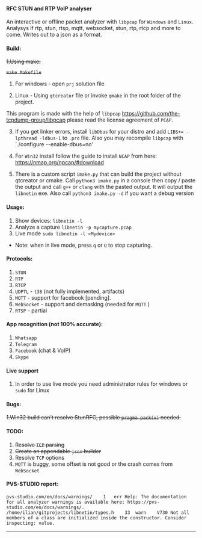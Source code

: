 #### RFC STUN and RTP VoIP analyser
An interactive or offline packet analyzer with `libpcap` for `Windows` and `Linux`.
Analysys if rtp, stun, rtsp, mqtt, websocket, stun, rtp, rtcp and more to come.
Writes out to a json as a format. 

#### Build:
~~1.Using make:~~

~~`make Makefile`~~

1. For windows - open `prj` solution file

2. Linux - Using  `qtcreator` file or invoke `qmake` in the root folder of the project.

This program is made with the help of `libpcap` https://github.com/the-tcpdump-group/libpcap
please read the license agreement of `PCAP`.

3. If you get linker errors, install `libDbus` for your distro and add `LIBS+= -lpthread -ldbus-1` to `.pro` file. Also you may recompile `libpcap` with `./configure --enable-dbus=no'

4. For `Win32` install follow the guide to install `NCAP` from here: https://nmap.org/npcap/#download

5. There is a custom script `imake.py` that can build the project without qtcreator or cmake.
 Call `python3 imake.py` in a console then copy / paste the output and call `g++` or `clang` with the pasted output. It will output the `libnetin` exe.
 Also call `python3 imake.py -d` if you want a debug version
#### Usage:
1. Show devices: `libnetin -l`
2. Analyze a capture `libnetin -p mycapture.pcap`
3. Live mode `sudo libnetin -l <Mydevice>`

* Note: when in live mode, press `q` or `Q` to stop capturing.

#### Protocols:
1. `STUN` 
2. `RTP` 
3. `RTCP`
4. `UDPTL` - `t38` (not fully implemented, artifacts)
5. `MQTT` - support for facebook [pending].
6. `WebSocket` - support and demasking (needed for `MQTT` )
7. `RTSP` - partial

#### App recognition (not 100% accurate):
1. `Whatsapp`
2. `Telegram`
3. `Facebook` (chat & VoIP)
4. `Skype`

#### Live support
1. In order to use live mode you need administrator rules for windows or `sudo` for Linux

#### Bugs:

~~1.Win32 build can't resolve StunRFC, possible `pragma pack(x)` needed.~~ 

#### TODO:
1. ~~Resolve `TCP` parsing~~
2. ~~Create an appendable `json` builder~~
3. Resolve `TCP` options 
4. `MQTT` is buggy, some offset is not good or the crash comes from `WebSocket`

#### PVS-STUDIO report:
```
pvs-studio.com/en/docs/warnings/	1	err	Help: The documentation for all analyzer warnings is available here: https://pvs-studio.com/en/docs/warnings/.
/home/ilian/gitprojects/libnetin/types.h	33	warn	V730 Not all members of a class are initialized inside the constructor. Consider inspecting: value.
```

-------------

